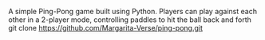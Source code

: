 A simple Ping-Pong game built using Python. Players can play against each other in a 2-player mode, controlling paddles to hit the ball back and forth
git clone https://github.com/Margarita-Verse/ping-pong.git
